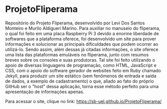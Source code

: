 # ProjetoFliperama
Repositório do Projeto Fliperama, desenvolvido por Levi Dos Santos Monteiro e Murilo Aldigueri Marino. Para auxiliar no manuseio do fliperama, o qual foi feito em uma placa Raspberry Pi 3 devido 
a enorme liberdade de softwares que a plataforma oferece, foi desenvolvido um site para prover informações e solucionar as principais dificuldades que podem ocorrer ao utilizá-lo. Sendo assim, 
além dessas já citadas informações, o site oferece uma lista das plataformas emuláveis no fliperama, junto com resumos breves sobre os consoles e suas produtoras. Tal site foi feito utilizando 
o apoio de diversas linguagens de programação, como HTML, JavaScript e CSS, com o apoio do software gerador de websites feito em Ruby chamado Jekyll, para produzir um site estático (sem fenômenos 
de entrada e saída de dados, a exemplo de cadastramento) o que, aliado ao fato do próprio GitHub ser o "host" dessa aplicação, torna esse método perfeito para uma apresentação de informações apenas.

Para acessar o site, clique no link: https://sb-uel.github.io/ProjetoFliperama/
